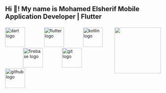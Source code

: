 
<h2 align="left">Hi 👋! My name is Mohamed Elsherif
Mobile Application Developer | Flutter</h2>


###

<img align="right" height="150" src="https://media.giphy.com/media/pUhIvRFUGovYaAvkMC/giphy.gif?cid=ecf05e4730bgg5uynl40uhvti35te7n2zw8h3t8zwrz04mtc&ep=v1_gifs_related&rid=giphy.gif&ct=g"  />

###

<div align="left">
  <img src="https://cdn.jsdelivr.net/gh/devicons/devicon/icons/dart/dart-original-wordmark.svg" height="64" alt="dart logo"  />
  <img width="54" />
  <img src="https://cdn.jsdelivr.net/gh/devicons/devicon/icons/flutter/flutter-original.svg" height="64" alt="flutter logo"  />
  <img width="54" />
  <img src="https://cdn.jsdelivr.net/gh/devicons/devicon/icons/kotlin/kotlin-plain-wordmark.svg" height="64" alt="kotlin logo"  />
  <img width="54" />
  <img src="https://cdn.jsdelivr.net/gh/devicons/devicon/icons/firebase/firebase-plain-wordmark.svg" height="64" alt="firebase logo"  />
  <img width="54" />
  <img src="https://cdn.jsdelivr.net/gh/devicons/devicon/icons/git/git-plain-wordmark.svg" height="64" alt="git logo"  />
  <img width="54" />
  <img src="https://cdn.jsdelivr.net/gh/devicons/devicon/icons/github/github-original-wordmark.svg" height="64" alt="github logo"  />
</div>

###

<div align="left">
</div>

###
<!--
**Dr-who412/Dr-who412** is a ✨ _special_ ✨ repository because its `README.md` (this file) appears on your GitHub profile.

Here are some ideas to get you started:

- 🔭 I’m currently working on ...
- 🌱 I’m currently learning ...
- 👯 I’m looking to collaborate on ...
- 🤔 I’m looking for help with ...
- 💬 Ask me about ...
- 📫 How to reach me: ...
- 😄 Pronouns: ...
- ⚡ Fun fact: ...
-->

